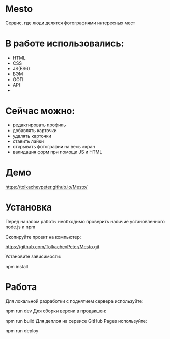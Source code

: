 # Mesto
Cервис, где люди делятся фотографиями интересных мест

# В работе использовались:
- HTML
- CSS
- JS(ES6)
- БЭМ
- ООП
- API
- 

# Сейчас можно:
- редактировать профиль
- добавлять карточки
- удалять карточки
- ставить лайки
- открывать фотографии на весь экран
- валидация форм при помощи JS и HTML

# Демо
https://tolkachevpeter.github.io/Mesto/

# Установка 

Перед началом работы необходимо проверить наличие установленного node.js и npm

Скопируйте проект на компьютер:

https://github.com/TolkachevPeter/Mesto.git

Установите зависимости:

npm install

# Работа
Для локальной разработки с поднятием сервера используйте:

npm run dev
Для сборки версии в продакшен:

npm run build
Для деплоя на сервисе GitHub Pages используйте:

npm run deploy
